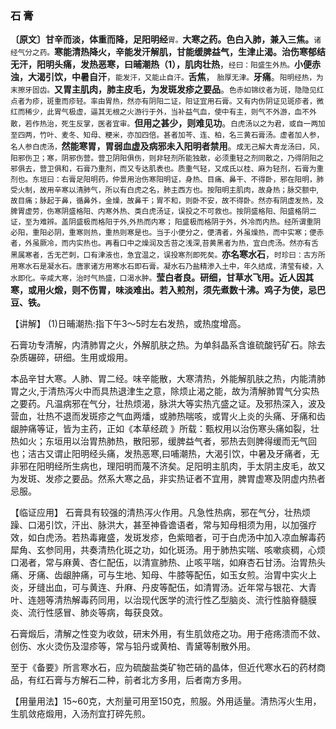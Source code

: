 ### 石 膏

**〔原文〕甘辛而淡，体重而降，足阳明经**<small>胃。</small>**大寒之药。色白入肺，兼入三焦。**<small>诸经气分之药。</small>**寒能清热降火，辛能发汗解肌，甘能缓脾益气，生津止渴。治伤寒郁结无汗，阳明头痛，发热恶寒，曰晡潮热（1），肌肉壮热**，<small>经曰：阳盛生外热。</small>**小便赤浊，大渴引饮，中暑自汗**，<small>能发汗，又能止自汗。</small>**舌焦**， <small>胎厚无津。</small>**牙痛**。<small>阳明经热，为末擦牙固齿。</small>**又胃主肌肉，肺主皮毛，为发斑发疹之要品**。<small>色赤如锦纹者为斑，隐隐见红点者为疹，斑重而疹轻。率由胃热，然亦有阴阳二证，阳证宜用石膏。又有内伤阴证见斑疹者，微红而稀少，此胃气极虚，逼其无根之火游行于外，当补益气血，使中有主，则气不外游，血不外散，若作热治，死生反掌，医者宜审。</small>**但用之甚少，则难见功**。<small>白虎汤以之为君，或自一两加至四两，竹叶、麦冬、知母、粳米，亦加四倍。甚者加芩、连、柏，名三黄石膏汤。虚者加人参，名人参白虎汤，</small>**然能寒胃，胃弱血虚及病邪未入阳明者禁用**。<small>成无己解大青龙汤曰，风，阳邪伤卫；寒，阴邪伤营。营卫阴阳俱伤，则非轻剂所能独散，必须重轻之剂同散之，乃得阴阳之邪俱去，营卫俱和，石膏乃重剂，而又专达肌表也。质重气轻，又成氏以桂、麻为轻剂，石膏为重剂也。东垣曰：右膏足阳明药，仲景用治伤寒阳明证，身热、目痛、鼻干、不得卧，邪在阳明，肺受火制，故用辛寒以清肺气，所以有白虎之名，肺主西方也。按阳明主肌肉，故身热；脉交额中,故目痛；脉起于鼻，循鼻外，金燥，故鼻干；胃不和，则卧不安，故不得卧。然亦有阴虚发热，及脾胃虚劳，伤寒阴盛格阳、内寒外热、类白虎汤证，误投之不可救也。按阴盛格阳、阳盛格阴二证，至为难辨。盖阴盛极而格阳于外,外热而内寒； 阳盛极而格阴于外，外冷而内热。经所谓重阴必阳，重阳必阴，重寒则热，重热则寒是也。当于小便分之，便清者，外虽燥热，而中实寒；便赤者，外虽厥冷，而内实热也。再看口中之燥润及舌苔之浅深,苔黄黑者为热，宜白虎汤。然亦有舌黑属寒者，舌无芒刺，口有津液也，急宜温之，误投寒剂即死矣。</small>**亦名寒水石**，<small>时珍曰：古方所用寒水石是凝水石。唐家诸方用寒水石即石膏。凝水石乃盐精渗入土中，年久结成，清莹有棱，入水即化。辛咸大寒，治时气热盛，口渴水肿。</small>**莹白者良。研细，甘草水飞用。近人因其寒，或用火煅，则不伤胃，味淡难出。若入煎剂，须先煮数十沸。鸡子为使，忌巴豆、铁。**

【讲解】	(1)日晡潮热:指下午3〜5时左右发热，或热度增高。

石膏功专清解，内清肺胃之火，外解肌肤之热。为单斜晶系含谁硫酸钙矿石。除去杂质碾碎，研细。生用或煅用。

本品辛甘大寒。人肺、胃二经。味辛能散，大寒清热，外能解肌肤之热，内能清肺胃之火,于清热泻火中而具热退津生之意，除烦止渴之能，故为清解肺胃气分实热之要药。凡温病邪在气分，壮热烦渴，脉洪大等实热亢盛之证。及邪热深入，波及营血，壮热不退而发斑疹之气血两燔，或肺热喘咳，或胃火上炎的头痛、牙痛和齿龈肿痛等证，皆为主药，正如《本草经疏 》所载：甄权用以治伤寒头痛如裂，壮热如火；东垣用以治胃热肺热，散阳邪，缓脾益气者，邪热去则脾得缓而无气回也；洁古又谓止阳明经头痛，发热恶寒,曰哺潮热，大渴引饮，中暑及牙痛者，无非邪在阳明经所生病也，理阳明而蔑不济矣。足阳明主肌肉，手太阴主皮毛，故又为发斑、发疹之要品。然系大寒之品，非实热证者不宜用，脾胃虚寒及阴虚内热者忌服。

【临证应用】   石膏具有较强的清热泻火作用。凡急性热病，邪在气分，壮热烦躁、口渴引饮，汗出、脉洪大，甚至神昏谵语者，常与知母相须为用，以加强疗效，如白虎汤。若热毒雍盛，发斑发疹，色紫暗者，可于白虎汤中加入凉血解毒药犀角、玄参同用，共奏清热化斑之功，如化斑汤。用于肺热实喘、咳嗽痰稠，心烦口渴者，常与麻黄、杏仁配伍，以清宣肺热、止咳平喘，如麻杏石甘汤。治胃热头痛、牙痛、齿龈肿痛，可与生地、知母、牛膝等配伍，如玉女煎。治胃中实火上炎，牙缝出血，可与黄连、升麻、丹皮等配伍，如清胃汤。近年常与银花、大青叶、连翘等清热解毒药同用，以治现代医学的流行性乙型脑炎、流行性脑脊髓膜炎、流行性感冒、肺炎等病，每获良效。

石膏煅后，清解之性变为收敛，研末外用，有生肌敛疮之功。用于疮疡溃而不敛、创伤、水火烫伤及湿疹等，常与铅丹或黄柏、青黛等制散外用。

至于《备要》所言寒水石，应为硫酸盐类矿物芒硝的晶体，但近代寒水石的药材商品，有红石膏与方解石二种，前者北方多用，后者南方多用。

【用量用法】15~60克，大剂量可用至150克，煎服。外用适量。清热泻火生用，生肌敛疮煅用，入汤剂宜打碎先煎。
